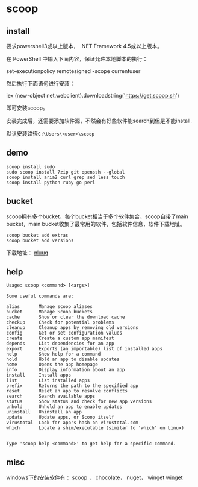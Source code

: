 # scoop

## install
要求powershell3或以上版本， .NET Framework 4.5或以上版本。

在 PowerShell 中输入下面内容，保证允许本地脚本的执行：

set-executionpolicy remotesigned -scope currentuser

然后执行下面语句进行安装：

iex (new-object net.webclient).downloadstring('https://get.scoop.sh')

即可安装scoop。

安装完成后，还需要添加软件源，不然会有好些软件能search到但是不能install.

默认安装路径`C:\Users\<user>\scoop`
## demo
```
scoop install sudo
sudo scoop install 7zip git openssh --global
scoop install aria2 curl grep sed less touch
scoop install python ruby go perl

```
## bucket
scoop拥有多个bucket，每个bucket相当于多个软件集合，scoop自带了main bucket，main bucket收集了最常用的软件，包括软件信息，软件下载地址。
```
scoop bucket add extras
scoop bucket add versions
```

下载地址： [nluug](https://ftp.nluug.nl/)
## help
```
Usage: scoop <command> [<args>]

Some useful commands are:

alias       Manage scoop aliases                                   
bucket      Manage Scoop buckets                                   
cache       Show or clear the download cache                       
checkup     Check for potential problems                           
cleanup     Cleanup apps by removing old versions                  
config      Get or set configuration values                        
create      Create a custom app manifest                           
depends     List dependencies for an app                           
export      Exports (an importable) list of installed apps         
help        Show help for a command                                
hold        Hold an app to disable updates                         
home        Opens the app homepage                                 
info        Display information about an app                       
install     Install apps                                           
list        List installed apps                                    
prefix      Returns the path to the specified app                  
reset       Reset an app to resolve conflicts                      
search      Search available apps                                  
status      Show status and check for new app versions             
unhold      Unhold an app to enable updates                        
uninstall   Uninstall an app                                       
update      Update apps, or Scoop itself                           
virustotal  Look for app's hash on virustotal.com                  
which       Locate a shim/executable (similar to 'which' on Linux) 


Type 'scoop help <command>' to get help for a specific command.
```
## misc
windows下的安装软件有：  scoop ，  chocolate，    nuget， winget
[winget](https://github.com/microsoft/winget-cli/releases)